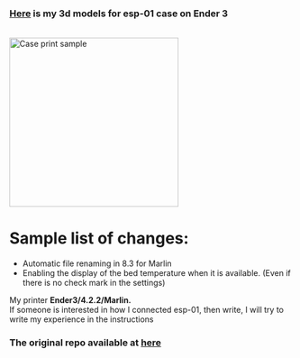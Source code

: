<h3><a href="https://www.thingiverse.com/thing:5629082">Here</a> is my 3d models for esp-01 case on Ender 3</h3><br/>
<img height="300" src="https://cdn.thingiverse.com/assets/08/52/0e/4e/91/large_display_27d14aff-7db4-4c82-8b3a-da9ab3cf70b2.jpg" alt="Case print sample"/>
<br/>
<h1>Sample list of changes:</h1>
<ul>
<li>Automatic file renaming in 8.3 for Marlin</li>
<li>Enabling the display of the bed temperature when it is available. (Even if there is no check mark in the settings)</li>
</ul>

My printer <b>Ender3/4.2.2/Marlin.</b><br/>
If someone is interested in how I connected esp-01, then write, I will try to write my experience in the instructions

<h3>The original repo available at <a href="https://github.com/luc-github/ESP3D-WEBUI">here</a></h3><br/>

